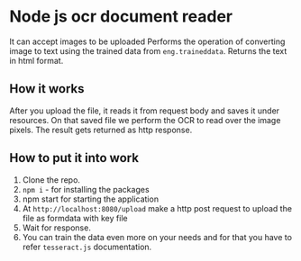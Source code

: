 # Node js ocr document reader
It can accept images to be uploaded
Performs the operation of converting image to text using the trained data from `eng.traineddata`.
Returns the text in html format.
## How it works  
After you upload the file, it reads it from request body and saves it under resources. On that saved file we perform the OCR to read over the image pixels.
The result gets returned as http response.  
## How to put it into work  
1. Clone the repo.
2. `npm i` - for installing the packages
3. npm start for starting the application
4. At `http://localhost:8080/upload` make a http post request to  upload the file as formdata with key file
5. Wait for response.
6. You can train the data even more on your needs and for that you have to refer `tesseract.js` documentation.